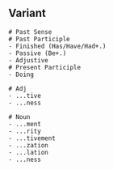 ## Variant

```shell
# Past Sense
# Past Participle
- Finished (Has/Have/Had+.)
- Passive (Be+.)
- Adjustive
# Present Participle
- Doing
```

```shell
# Adj
- ...tive
- ...ness
```

```shell
# Noun
- ...ment
- ...rity
- ...tivement
- ...zation
- ...lation
- ...ness
```




